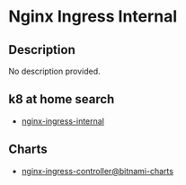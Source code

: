 # Nginx Ingress Internal

## Description

No description provided.

## k8 at home search

- [nginx-ingress-internal](https://nanne.dev/k8s-at-home-search/#/nginx-ingress-internal)

## Charts

- [nginx-ingress-controller@bitnami-charts](https://charts.bitnami.com/bitnami/)
